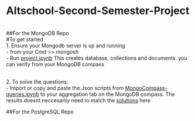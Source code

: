 # Altschool-Second-Semester-Project

<br>##For the MongoDB Repo
<br>#To get started
<br>1. Ensure your Mongodb server is up and running 
 <br>   - from your Cmd >> mongosh
<br>- Run [project.ipynb](https://github.com/praeyz/Altschool-Second-Semester-Project/blob/main/MongoDB/Ecommerce_MongoDB/project.ipynb) This creates database, collections and documents. you can verify from your MongoDB compass

<br>2. To solve the questions: 
<br> - Import or copy and paste the Json scripts from [MongoCompass-queries.ipynb](https://github.com/praeyz/Altschool-Second-Semester-Project/blob/main/MongoDB/Ecommerce_MongoDB/task%202-%20Analytic%20queries/MongoCompass-queries.ipynb) to your aggregation tab on the MongoDB compass. The results doesnt neccesarily need to match the [solutions](https://github.com/praeyz/Altschool-Second-Semester-Project/tree/main/MongoDB/Ecommerce_MongoDB/task%202-%20Analytic%20queries/Solutions) here


##For the PostgreSQL Repo
